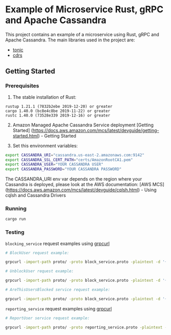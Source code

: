 # Example of Microservice Rust, gRPC and Apache Cassandra

This project contains an example of a microservice using Rust, gRPC and Apache Cassandra.
The main libraries used in the project are:
- [tonic](https://github.com/hyperium/tonic)
- [cdrs](https://github.com/AlexPikalov/cdrs)

## Getting Started

### Prerequisites
1. The stable installation of Rust:

```
rustup 1.21.1 (7832b2ebe 2019-12-20) or greater
cargo 1.40.0 (bc8e4c8be 2019-11-22) or greater 
rustc 1.40.0 (73528e339 2019-12-16) or greater
```
2. Amazon Managed Apache Cassandra Service deployment
[Getting Started] (https://docs.aws.amazon.com/mcs/latest/devguide/getting-started.html) - Getting Started

3. Set this environment variables: 

```bash
export CASSANDRA_URI="cassandra.us-east-2.amazonaws.com:9142"
export CASSANDRA_SSL_CERT_PATH="certs/AmazonRootCA1.pem"
export CASSANDRA_USER="YOUR CASSANDRA USER"
export CASSANDRA_PASSWORD="YOUR CASSANDRA PASSWORD"
```

The CASSANDRA_URI env var depends on the region where your Cassandra is deployed, please look at the AWS documentation: [AWS MCS] (https://docs.aws.amazon.com/mcs/latest/devguide/cqlsh.html) - Using cqlsh and Cassandra Drivers

### Running

```bash
cargo run
```

### Testing

`blocking_service` request examples using [grpcurl](https://github.com/fullstorydev/grpcurl)
```bash
# BlockUser request example:

grpcurl -import-path proto/ -proto block_service.proto -plaintext -d '{"user_id": "e411156b-9256-4bb2-a356-e4b9cec1b0c4", "blocked_user_id": "e411156b-9256-4bb2-a356-e4b9cec1b0c4", "reason": "Some reason."}' localhost:50051 blocking_service.BlockingService.BlockUser

# UnblockUser request example:

grpcurl -import-path proto/ -proto block_service.proto -plaintext -d '{"user_id": "e411156b-9256-4bb2-a356-e4b9cec1b0c4", "blocked_user_id": "e411156b-9256-4bb2-a356-e4b9cec1b0c4"}' localhost:50051 blocking_service.BlockingService.UnblockUser

# AreThisUsersBlocked service request example:

grpcurl -import-path proto/ -proto block_service.proto -plaintext -d '{"user_id": "e411156b-9256-4bb2-a356-e4b9cec1b0c4", "blocked_user_id": ["e411156b-9256-4bb2-a356-e4b9cec1b0c4"]}' localhost:50051 blocking_service.BlockingService.AreThisUsersBlocked
```

`reporting_service` request examples using [grpcurl](https://github.com/fullstorydev/grpcurl)
```bash
# ReportUser service request example:

grpcurl -import-path proto/ -proto reporting_service.proto -plaintext -d '{"user_id": "e411156b-9256-4bb2-a356-e4b9cec1b0c4", "reported_user_id": "e411156b-9256-4bb2-a356-e4b9cec1b0c4", "reported_promo_id": "e411156b-9256-4bb2-a356-e4b9cec1b0c2", "reason": "Some reason."}' localhost:50051 reporting_service.ReportingService.ReportUser
```